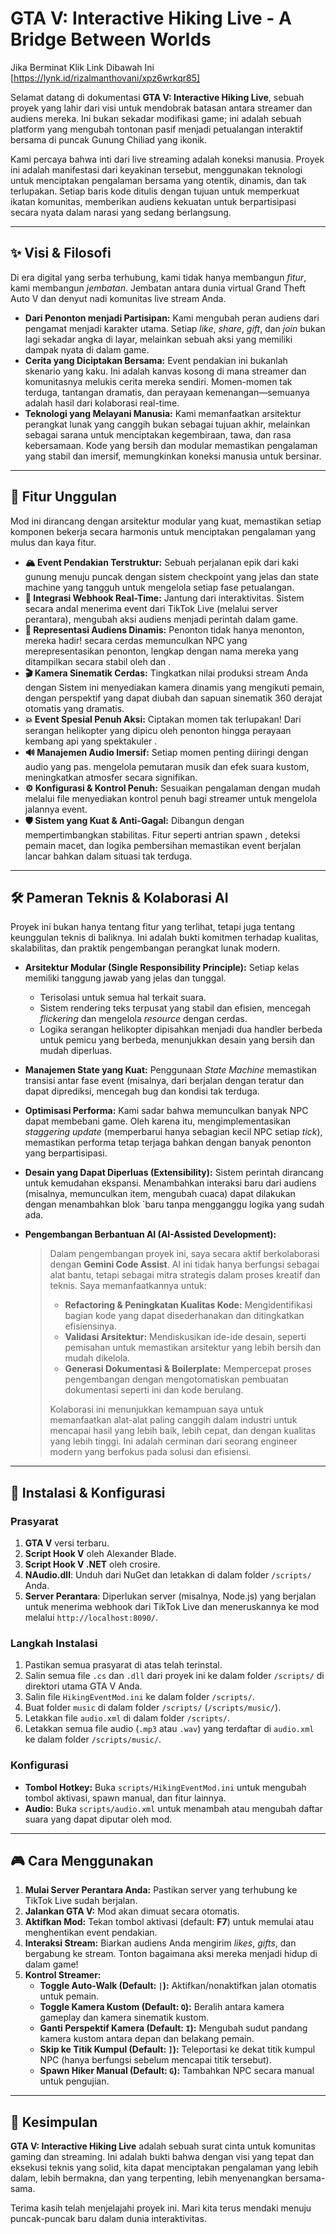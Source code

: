 # GTA V: Interactive Hiking Live - A Bridge Between Worlds

Jika Berminat Klik Link Dibawah Ini 
[https://lynk.id/rizalmanthovani/xpz6wrkqr85]

Selamat datang di dokumentasi **GTA V: Interactive Hiking Live**, sebuah proyek yang lahir dari visi untuk mendobrak batasan antara streamer dan audiens mereka. Ini bukan sekadar modifikasi game; ini adalah sebuah platform yang mengubah tontonan pasif menjadi petualangan interaktif bersama di puncak Gunung Chiliad yang ikonik.

Kami percaya bahwa inti dari live streaming adalah koneksi manusia. Proyek ini adalah manifestasi dari keyakinan tersebut, menggunakan teknologi untuk menciptakan pengalaman bersama yang otentik, dinamis, dan tak terlupakan. Setiap baris kode ditulis dengan tujuan untuk memperkuat ikatan komunitas, memberikan audiens kekuatan untuk berpartisipasi secara nyata dalam narasi yang sedang berlangsung.

---

## ✨ Visi & Filosofi 

Di era digital yang serba terhubung, kami tidak hanya membangun *fitur*, kami membangun *jembatan*. Jembatan antara dunia virtual Grand Theft Auto V dan denyut nadi komunitas live stream Anda.

*   **Dari Penonton menjadi Partisipan:** Kami mengubah peran audiens dari pengamat menjadi karakter utama. Setiap *like*, *share*, *gift*, dan *join* bukan lagi sekadar angka di layar, melainkan sebuah aksi yang memiliki dampak nyata di dalam game.
*   **Cerita yang Diciptakan Bersama:** Event pendakian ini bukanlah skenario yang kaku. Ini adalah kanvas kosong di mana streamer dan komunitasnya melukis cerita mereka sendiri. Momen-momen tak terduga, tantangan dramatis, dan perayaan kemenangan—semuanya adalah hasil dari kolaborasi real-time.
*   **Teknologi yang Melayani Manusia:** Kami memanfaatkan arsitektur perangkat lunak yang canggih bukan sebagai tujuan akhir, melainkan sebagai sarana untuk menciptakan kegembiraan, tawa, dan rasa kebersamaan. Kode yang bersih dan modular memastikan pengalaman yang stabil dan imersif, memungkinkan koneksi manusia untuk bersinar.

---

## 🚀 Fitur Unggulan

Mod ini dirancang dengan arsitektur modular yang kuat, memastikan setiap komponen bekerja secara harmonis untuk menciptakan pengalaman yang mulus dan kaya fitur.

*   **🏔️ Event Pendakian Terstruktur:** Sebuah perjalanan epik dari kaki gunung menuju puncak dengan sistem checkpoint yang jelas  dan state machine yang tangguh  untuk mengelola setiap fase petualangan.
*   **🔗 Integrasi Webhook Real-Time:** Jantung dari interaktivitas. Sistem secara andal menerima event dari TikTok Live (melalui server perantara), mengubah aksi audiens menjadi perintah dalam game.
*   **👥 Representasi Audiens Dinamis:** Penonton tidak hanya menonton, mereka hadir!  secara cerdas memunculkan NPC yang merepresentasikan penonton, lengkap dengan nama mereka yang ditampilkan secara stabil oleh  dan .
*   **🎬 Kamera Sinematik Cerdas:** Tingkatkan nilai produksi stream Anda dengan Sistem ini menyediakan kamera dinamis yang mengikuti pemain, dengan perspektif yang dapat diubah dan sapuan sinematik 360 derajat otomatis yang dramatis.
*   **💥 Event Spesial Penuh Aksi:** Ciptakan momen tak terlupakan! Dari serangan helikopter yang dipicu oleh penonton hingga perayaan kembang api yang spektakuler .
*   **🔊 Manajemen Audio Imersif:** Setiap momen penting diiringi dengan audio yang pas.  mengelola pemutaran musik dan efek suara kustom, meningkatkan atmosfer secara signifikan.
*   **⚙️ Konfigurasi & Kontrol Penuh:** Sesuaikan pengalaman dengan mudah melalui file  menyediakan kontrol penuh bagi streamer untuk mengelola jalannya event.
*   **🛡️ Sistem yang Kuat & Anti-Gagal:** Dibangun dengan mempertimbangkan stabilitas. Fitur seperti antrian spawn , deteksi pemain macet, dan logika pembersihan  memastikan event berjalan lancar bahkan dalam situasi tak terduga.

---

## 🛠️ Pameran Teknis & Kolaborasi AI

Proyek ini bukan hanya tentang fitur yang terlihat, tetapi juga tentang keunggulan teknis di baliknya. Ini adalah bukti komitmen terhadap kualitas, skalabilitas, dan praktik pengembangan perangkat lunak modern.

*   **Arsitektur Modular (Single Responsibility Principle):** Setiap kelas memiliki tanggung jawab yang jelas dan tunggal.
    *   Terisolasi untuk semua hal terkait suara.
    *   Sistem rendering teks terpusat yang stabil dan efisien, mencegah *flickering* dan mengelola *resource* dengan cerdas.
    *   Logika serangan helikopter dipisahkan menjadi dua handler berbeda untuk pemicu yang berbeda, menunjukkan desain yang bersih dan mudah diperluas.

*   **Manajemen State yang Kuat:** Penggunaan *State Machine*  memastikan transisi antar fase event (misalnya, dari berjalan dengan teratur dan dapat diprediksi, mencegah bug dan kondisi tak terduga.

*   **Optimisasi Performa:** Kami sadar bahwa memunculkan banyak NPC dapat membebani game. Oleh karena itu,  mengimplementasikan *staggering update* (memperbarui hanya sebagian kecil NPC setiap *tick*), memastikan performa tetap terjaga bahkan dengan banyak penonton yang berpartisipasi.

*   **Desain yang Dapat Diperluas (Extensibility):** Sistem perintah  dirancang untuk kemudahan ekspansi. Menambahkan interaksi baru dari audiens (misalnya, memunculkan item, mengubah cuaca) dapat dilakukan dengan menambahkan blok `baru tanpa mengganggu logika yang sudah ada.

*   **Pengembangan Berbantuan AI (AI-Assisted Development):**
    > Dalam pengembangan proyek ini, saya secara aktif berkolaborasi dengan **Gemini Code Assist**. AI ini tidak hanya berfungsi sebagai alat bantu, tetapi sebagai mitra strategis dalam proses kreatif dan teknis. Saya memanfaatkannya untuk:
    > *   **Refactoring & Peningkatan Kualitas Kode:** Mengidentifikasi bagian kode yang dapat disederhanakan dan ditingkatkan efisiensinya.
    > *   **Validasi Arsitektur:** Mendiskusikan ide-ide desain, seperti pemisahan untuk memastikan arsitektur yang lebih bersih dan mudah dikelola.
    > *   **Generasi Dokumentasi & Boilerplate:** Mempercepat proses pengembangan dengan mengotomatiskan pembuatan dokumentasi seperti ini dan kode berulang.
    >
    > Kolaborasi ini menunjukkan kemampuan saya untuk memanfaatkan alat-alat paling canggih dalam industri untuk mencapai hasil yang lebih baik, lebih cepat, dan dengan kualitas yang lebih tinggi. Ini adalah cerminan dari seorang engineer modern yang berfokus pada solusi dan efisiensi.

---

## 🔧 Instalasi & Konfigurasi

### Prasyarat
1.  **GTA V** versi terbaru.
2.  **Script Hook V** oleh Alexander Blade.
3.  **Script Hook V .NET** oleh crosire.
4.  **NAudio.dll**: Unduh dari NuGet dan letakkan di dalam folder `/scripts/` Anda.
5.  **Server Perantara**: Diperlukan server (misalnya, Node.js) yang berjalan untuk menerima webhook dari TikTok Live dan meneruskannya ke mod melalui `http://localhost:8090/`.

### Langkah Instalasi
1.  Pastikan semua prasyarat di atas telah terinstal.
2.  Salin semua file `.cs` dan `.dll` dari proyek ini ke dalam folder `/scripts/` di direktori utama GTA V Anda.
3.  Salin file `HikingEventMod.ini` ke dalam folder `/scripts/`.
4.  Buat folder `music` di dalam folder `/scripts/` (`/scripts/music/`).
5.  Letakkan file `audio.xml` di dalam folder `/scripts/`.
6.  Letakkan semua file audio (`.mp3` atau `.wav`) yang terdaftar di `audio.xml` ke dalam folder `/scripts/music/`.

### Konfigurasi
*   **Tombol Hotkey:** Buka `scripts/HikingEventMod.ini` untuk mengubah tombol aktivasi, spawn manual, dan fitur lainnya.
*   **Audio:** Buka `scripts/audio.xml` untuk menambah atau mengubah daftar suara yang dapat diputar oleh mod.

---

## 🎮 Cara Menggunakan

1.  **Mulai Server Perantara Anda:** Pastikan server yang terhubung ke TikTok Live sudah berjalan.
2.  **Jalankan GTA V:** Mod akan dimuat secara otomatis.
3.  **Aktifkan Mod:** Tekan tombol aktivasi (default: **F7**) untuk memulai atau menghentikan event pendakian.
4.  **Interaksi Stream:** Biarkan audiens Anda mengirim *likes*, *gifts*, dan bergabung ke stream. Tonton bagaimana aksi mereka menjadi hidup di dalam game!
5.  **Kontrol Streamer:**
    *   **Toggle Auto-Walk (Default: `|`):** Aktifkan/nonaktifkan jalan otomatis untuk pemain.
    *   **Toggle Kamera Kustom (Default: `O`):** Beralih antara kamera gameplay dan kamera sinematik kustom.
    *   **Ganti Perspektif Kamera (Default: `I`):** Mengubah sudut pandang kamera kustom antara depan dan belakang pemain.
    *   **Skip ke Titik Kumpul (Default: `]`):** Teleportasi ke dekat titik kumpul NPC (hanya berfungsi sebelum mencapai titik tersebut).
    *   **Spawn Hiker Manual (Default: `G`):** Tambahkan NPC secara manual untuk pengujian.

---

## 💖 Kesimpulan

**GTA V: Interactive Hiking Live** adalah sebuah surat cinta untuk komunitas gaming dan streaming. Ini adalah bukti bahwa dengan visi yang tepat dan eksekusi teknis yang solid, kita dapat menciptakan pengalaman yang lebih dalam, lebih bermakna, dan yang terpenting, lebih menyenangkan bersama-sama.

Terima kasih telah menjelajahi proyek ini. Mari kita terus mendaki menuju puncak-puncak baru dalam dunia interaktivitas.


